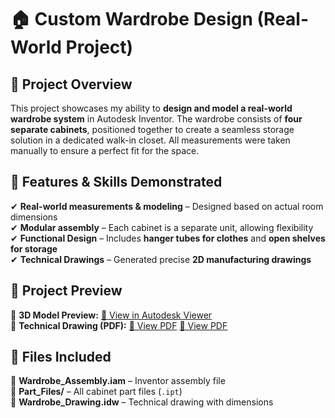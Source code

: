 # 🏠 Custom Wardrobe Design (Real-World Project)

## 📌 Project Overview
This project showcases my ability to **design and model a real-world wardrobe system** in Autodesk Inventor. The wardrobe consists of **four separate cabinets**, positioned together to create a seamless storage solution in a dedicated walk-in closet. All measurements were taken manually to ensure a perfect fit for the space. 

## 📂 Features & Skills Demonstrated
✔ **Real-world measurements & modeling** – Designed based on actual room dimensions  
✔ **Modular assembly** – Each cabinet is a separate unit, allowing flexibility  
✔ **Functional Design** – Includes **hanger tubes for clothes** and **open shelves for storage**  
✔ **Technical Drawings** – Generated precise **2D manufacturing drawings**    

## 📸 Project Preview
🔹 **3D Model Preview:** [🔗 View in Autodesk Viewer](https://autode.sk/43qz8Aq)  
🔹 **Technical Drawing (PDF):** [📄 View PDF](DRAWING%20WR2.pdf)  [📄 View PDF](DRAWING%20WR1.pdf) 

## 📂 Files Included
📁 **Wardrobe_Assembly.iam** – Inventor assembly file  
📁 **Part_Files/** – All cabinet part files (`.ipt`)  
📁 **Wardrobe_Drawing.idw** – Technical drawing with dimensions  


